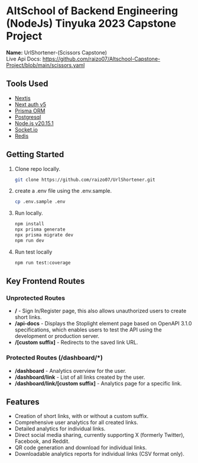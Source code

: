 # AltSchool of Backend Engineering (NodeJs) Tinyuka 2023 Capstone Project
**Name:** UrlShortener-(Scissors Capstone) <br>
Live Api Docs: https://github.com/raizo07/Altschool-Capstone-Project/blob/main/scissors.yaml

## Tools Used
- [Nextjs](https://nextjs.org/)
- [Next auth v5](https://authjs.dev/getting-started/migrating-to-v5)
- [Prisma ORM](https://www.prisma.io/nextjs)
- [Postgresql](https://www.postgresql.org/)
- [Node.js v20.15.1 ](https://nodejs.org/en)
- [Socket.io](https://socket.io)
- [Redis](https://redis.io)


## Getting Started
1. Clone repo locally.

    ```sh
    git clone https://github.com/raizo07/UrlShortener.git
    ```

2. create a .env file using the .env.sample.

    ```sh
    cp .env.sample .env
    ```

3. Run locally.

    ```sh
    npm install
    npx prisma generate
    npx prisma migrate dev
    npm run dev
    ```
  
4. Run test locally
   ```sh
   npm run test:coverage
   ```


## Key Frontend Routes

### Unprotected Routes
- **/** - Sign In/Register page, this also allows unauthorized users to create short links.
- **/api-docs** - Displays the Stoplight element page based on OpenAPI 3.1.0 specifications, which enables users to test the API using the development or production server.
- **/[custom suffix]** - Redirects to the saved link URL.

### Protected Routes (/dashboard/*)
- **/dashboard** - Analytics overview for the user.
- **/dashboard/link** - List of all links created by the user.
- **/dashboard/link/[custom suffix]** - Analytics page for a specific link.

## Features

- Creation of short links, with or without a custom suffix.
- Comprehensive user analytics for all created links.
- Detailed analytics for individual links.
- Direct social media sharing, currently supporting X (formerly Twitter), Facebook, and Reddit.
- QR code generation and download for individual links.
- Downloadable analytics reports for individual links (CSV format only).







